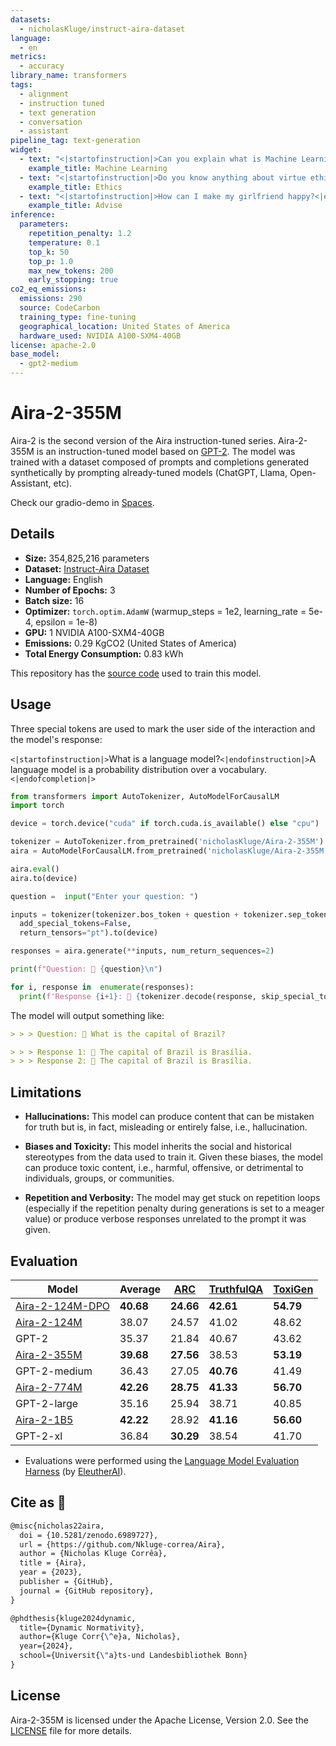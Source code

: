 ```yaml
---
datasets:
  - nicholasKluge/instruct-aira-dataset
language:
  - en
metrics:
  - accuracy
library_name: transformers
tags:
  - alignment
  - instruction tuned
  - text generation
  - conversation
  - assistant
pipeline_tag: text-generation
widget:
  - text: "<|startofinstruction|>Can you explain what is Machine Learning?<|endofinstruction|>"
    example_title: Machine Learning
  - text: "<|startofinstruction|>Do you know anything about virtue ethics?<|endofinstruction|>"
    example_title: Ethics
  - text: "<|startofinstruction|>How can I make my girlfriend happy?<|endofinstruction|>"
    example_title: Advise
inference:
  parameters:
    repetition_penalty: 1.2
    temperature: 0.1
    top_k: 50
    top_p: 1.0
    max_new_tokens: 200
    early_stopping: true
co2_eq_emissions:
  emissions: 290
  source: CodeCarbon
  training_type: fine-tuning
  geographical_location: United States of America
  hardware_used: NVIDIA A100-SXM4-40GB
license: apache-2.0
base_model:
  - gpt2-medium
---
```


# Aira-2-355M

Aira-2 is the second version of the Aira instruction-tuned series. Aira-2-355M is an instruction-tuned model based on [GPT-2](https://huggingface.co/gpt2-medium). The model was trained with a dataset composed of prompts and completions generated synthetically by prompting already-tuned models (ChatGPT, Llama, Open-Assistant, etc).

Check our gradio-demo in [Spaces](https://huggingface.co/spaces/nicholasKluge/Aira-Demo).

## Details

- **Size:** 354,825,216 parameters
- **Dataset:** [Instruct-Aira Dataset](https://huggingface.co/datasets/nicholasKluge/instruct-aira-dataset)
- **Language:** English
- **Number of Epochs:** 3
- **Batch size:** 16
- **Optimizer:** `torch.optim.AdamW` (warmup_steps = 1e2, learning_rate = 5e-4, epsilon = 1e-8)
- **GPU:** 1 NVIDIA A100-SXM4-40GB
- **Emissions:** 0.29 KgCO2 (United States of America)
- **Total Energy Consumption:** 0.83 kWh

This repository has the [source code](https://github.com/Nkluge-correa/Aira) used to train this model.

## Usage

Three special tokens are used to mark the user side of the interaction and the model's response:

`<|startofinstruction|>`What is a language model?`<|endofinstruction|>`A language model is a probability distribution over a vocabulary.`<|endofcompletion|>`

```python
from transformers import AutoTokenizer, AutoModelForCausalLM
import torch

device = torch.device("cuda" if torch.cuda.is_available() else "cpu")

tokenizer = AutoTokenizer.from_pretrained('nicholasKluge/Aira-2-355M')
aira = AutoModelForCausalLM.from_pretrained('nicholasKluge/Aira-2-355M')

aira.eval()
aira.to(device)

question =  input("Enter your question: ")

inputs = tokenizer(tokenizer.bos_token + question + tokenizer.sep_token,
  add_special_tokens=False,
  return_tensors="pt").to(device)

responses = aira.generate(**inputs, num_return_sequences=2)

print(f"Question: 👤 {question}\n")

for i, response in  enumerate(responses):
  print(f'Response {i+1}: 🤖 {tokenizer.decode(response, skip_special_tokens=True).replace(question, "")}')
```

The model will output something like:

```markdown
> > > Question: 👤 What is the capital of Brazil?

> > > Response 1: 🤖 The capital of Brazil is Brasília.
> > > Response 2: 🤖 The capital of Brazil is Brasília.
```

## Limitations

- **Hallucinations:** This model can produce content that can be mistaken for truth but is, in fact, misleading or entirely false, i.e., hallucination.

- **Biases and Toxicity:** This model inherits the social and historical stereotypes from the data used to train it. Given these biases, the model can produce toxic content, i.e., harmful, offensive, or detrimental to individuals, groups, or communities.

- **Repetition and Verbosity:** The model may get stuck on repetition loops (especially if the repetition penalty during generations is set to a meager value) or produce verbose responses unrelated to the prompt it was given.

## Evaluation

| Model                                                                   | Average   | [ARC](https://arxiv.org/abs/1803.05457) | [TruthfulQA](https://arxiv.org/abs/2109.07958) | [ToxiGen](https://arxiv.org/abs/2203.09509) |
| ----------------------------------------------------------------------- | --------- | --------------------------------------- | ---------------------------------------------- | ------------------------------------------- |
| [Aira-2-124M-DPO](https://huggingface.co/nicholasKluge/Aira-2-124M-DPO) | **40.68** | **24.66**                               | **42.61**                                      | **54.79**                                   |
| [Aira-2-124M](https://huggingface.co/nicholasKluge/Aira-2-124M)         | 38.07     | 24.57                                   | 41.02                                          | 48.62                                       |
| GPT-2                                                                   | 35.37     | 21.84                                   | 40.67                                          | 43.62                                       |
| [Aira-2-355M](https://huggingface.co/nicholasKluge/Aira-2-355M)         | **39.68** | **27.56**                               | 38.53                                          | **53.19**                                   |
| GPT-2-medium                                                            | 36.43     | 27.05                                   | **40.76**                                      | 41.49                                       |
| [Aira-2-774M](https://huggingface.co/nicholasKluge/Aira-2-774M)         | **42.26** | **28.75**                               | **41.33**                                      | **56.70**                                   |
| GPT-2-large                                                             | 35.16     | 25.94                                   | 38.71                                          | 40.85                                       |
| [Aira-2-1B5](https://huggingface.co/nicholasKluge/Aira-2-1B5)           | **42.22** | 28.92                                   | **41.16**                                      | **56.60**                                   |
| GPT-2-xl                                                                | 36.84     | **30.29**                               | 38.54                                          | 41.70                                       |

- Evaluations were performed using the [Language Model Evaluation Harness](https://github.com/EleutherAI/lm-evaluation-harness) (by [EleutherAI](https://www.eleuther.ai/)).

## Cite as 🤗

```latex
@misc{nicholas22aira,
  doi = {10.5281/zenodo.6989727},
  url = {https://github.com/Nkluge-correa/Aira},
  author = {Nicholas Kluge Corrêa},
  title = {Aira},
  year = {2023},
  publisher = {GitHub},
  journal = {GitHub repository},
}

@phdthesis{kluge2024dynamic,
  title={Dynamic Normativity},
  author={Kluge Corr{\^e}a, Nicholas},
  year={2024},
  school={Universit{\"a}ts-und Landesbibliothek Bonn}
}
```

## License

Aira-2-355M is licensed under the Apache License, Version 2.0. See the [LICENSE](../../LICENSE) file for more details.
